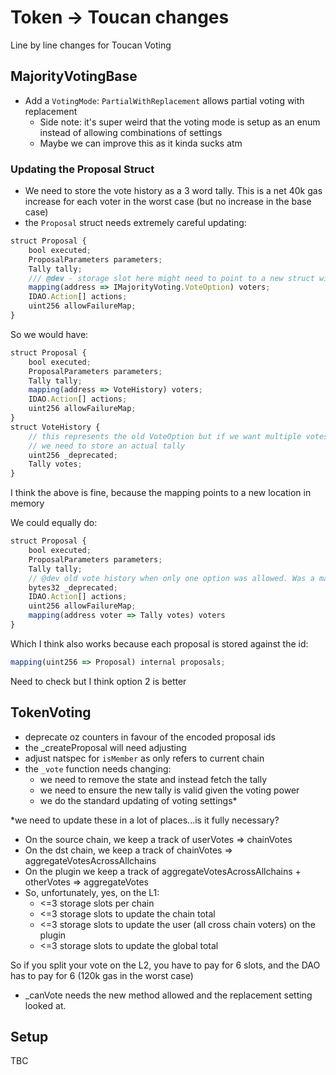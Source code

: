 # Token -> Toucan changes

Line by line changes for Toucan Voting


## MajorityVotingBase

- Add a `VotingMode`: `PartialWithReplacement` allows partial voting with replacement
    - Side note: it's super weird that the voting mode is setup as an enum instead of allowing combinations of settings
    - Maybe we can improve this as it kinda sucks atm

### Updating the Proposal Struct
- We need to store the vote history as a 3 word tally. This is a net 40k gas increase for each voter in the worst case (but no increase in the base case)
- the `Proposal` struct needs extremely careful updating:
```js
struct Proposal {
    bool executed;
    ProposalParameters parameters;
    Tally tally;
    /// @dev - storage slot here might need to point to a new struct with the first word as a _deprecated slot
    mapping(address => IMajorityVoting.VoteOption) voters;
    IDAO.Action[] actions;
    uint256 allowFailureMap;
}
```

So we would have:

```js
struct Proposal {
    bool executed;
    ProposalParameters parameters;
    Tally tally;
    mapping(address => VoteHistory) voters;
    IDAO.Action[] actions;
    uint256 allowFailureMap;
}
struct VoteHistory {
    // this represents the old VoteOption but if we want multiple votes per user 
    // we need to store an actual tally
    uint256 _deprecated;
    Tally votes;
}
```
I think the above is fine, because the mapping points to a new location in memory

We could equally do:

```js
struct Proposal {
    bool executed;
    ProposalParameters parameters;
    Tally tally;
    // @dev old vote history when only one option was allowed. Was a mapping of address => vote history
    bytes32 _deprecated;
    IDAO.Action[] actions;
    uint256 allowFailureMap;
    mapping(address voter => Tally votes) voters
}
```

Which I think also works because each proposal is stored against the id:

```js
mapping(uint256 => Proposal) internal proposals;
```
Need to check but I think option 2 is better

## TokenVoting

- deprecate oz counters in favour of the encoded proposal ids 
- the _createProposal will need adjusting 
- adjust natspec for `isMember` as only refers to current chain
- the `_vote` function needs changing:
    - we need to remove the state and instead fetch the tally
    - we need to ensure the new tally is valid given the voting power
    - we do the standard updating of voting settings*

*we need to update these in a lot of places...is it fully necessary?
- On the source chain, we keep a track of userVotes => chainVotes
- On the dst chain, we keep a track of chainVotes => aggregateVotesAcrossAllchains
- On the plugin we keep a track of aggregateVotesAcrossAllchains + otherVotes => aggregateVotes
- So, unfortunately, yes, on the L1:
    - <=3 storage slots per chain
    - <=3 storage slots to update the chain total
    - <=3 storage slots to update the user (all cross chain voters) on the plugin
    - <=3 storage slots to update the global total

So if you split your vote on the L2, you have to pay for 6 slots, and the DAO has to pay for 6 (120k gas in the worst case)

- _canVote needs the new method allowed and the replacement setting looked at. 

## Setup

TBC

